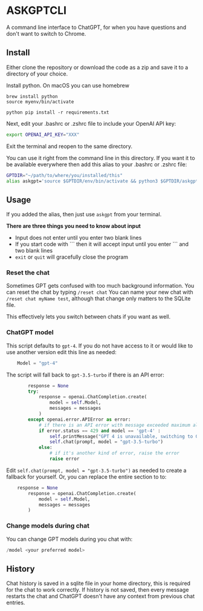 # ASKGPTCLI

A command line interface to ChatGPT, for when you have questions and don't want to switch to Chrome.

## Install
Either clone the repository or download the code as a zip and save it to a directory of your choice.

Install python. On macOS you can use homebrew

```shell
brew install python
source myenv/bin/activate

python pip install -r requirements.txt
```

Next, edit your .bashrc or .zshrc file to include your OpenAI API key:
```bash
export OPENAI_API_KEY="XXX"
```

Exit the terminal and reopen to the same directory.

You can use it right from the command line in this directory. If you want it to be available everywhere then add 
this alias to your .bashrc or .zshrc file:

```bash
GPTDIR="~/path/to/where/you/installed/this"
alias askgpt='source $GPTDIR/env/bin/activate && python3 $GPTDIR/askgpt.py "$@" && deactivate'
```

## Usage
If you added the alias, then just use `askgpt` from your terminal.

__There are three things you need to know about input__

- Input does not enter until you enter two blank lines
- If you start code with \`\`\` then it will accept input until you enter \`\`\` and two blank lines
- `exit` or `quit` will gracefully close the program

### Reset the chat
Sometimes GPT gets confused with too much background information. You can reset the
chat by typing `/reset chat`
You can name your new chat with `/reset chat myName test`, although that change only matters
to the SQLite file.

This effectively lets you switch between chats if you want as well.

### ChatGPT model
This script defaults to `gpt-4`. If you do not have access to it or would like to use another version
edit this line as needed:
```python
    Model = "gpt-4"
```

The script will fall back to `gpt-3.5-turbo` if there is an API error:
```python
        response = None
        try:
            response = openai.ChatCompletion.create(
                model = self.Model,
                messages = messages
            )
        except openai.error.APIError as error:
            # if there is an API error with message exceeded maximum allotted capacity, switch to gpt-3.5-turbo model
            if error.status == 429 and model == 'gpt-4' :
                self.printMessage("GPT 4 is unavailable, switching to GPT 3.5 Turbo", message_from="prompt")
                self.chat(prompt, model = "gpt-3.5-turbo")
            else:
                # if it's another kind of error, raise the error
                raise error
```

Edit `self.chat(prompt, model = "gpt-3.5-turbo")` as needed to create a fallback for yourself.
Or, you can replace the entire section to to:

```python
    response = None
        response = openai.ChatCompletion.create(
            model = self.Model,
            messages = messages
        )
```

### Change models during chat
You can change GPT models during you chat with:
```python
/model <your preferred model>
```

## History
Chat history is saved in a sqlite file in your home directory, this is required for the chat to work correctly.
If history is not saved, then every message restarts the chat and ChatGPT doesn't have any context from previous 
chat entries.